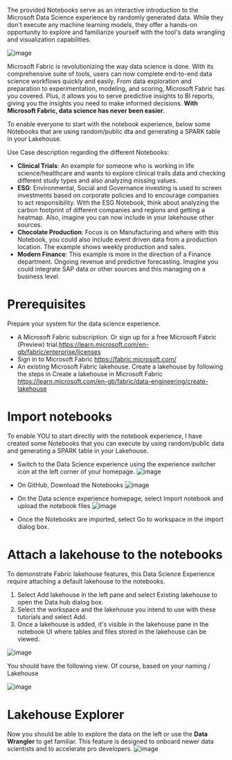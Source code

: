 The provided Notebooks serve as an interactive introduction to the Microsoft Data Science experience by randomly generated data. While they don't execute any machine learning models, they offer a hands-on opportunity to explore and familiarize yourself with the tool's data wrangling and visualization capabilities.

![image](https://github.com/claudiomirti/microsoft-fabric-data-science/assets/38947100/a0ca5230-c69f-446f-a59a-f50a313b0835)

Microsoft Fabric is revolutionizing the way data science is done. With its comprehensive suite of tools, users can now complete end-to-end data science workflows quickly and easily. From data exploration and preparation to experimentation, modeling, and scoring, Microsoft Fabric has you covered. Plus, it allows you to serve predictive insights to BI reports, giving you the insights you need to make informed decisions. **With Microsoft Fabric, data science has never been easier**.

To enable everyone to start with the notebook experience, below some Notebooks that are using random/public dta and generating a SPARK table in your Lakehouse.

Use Case description regarding the different Notebooks:
- **Clinical Trials**: An example for someone who is working in life science/healthcare and wants to explore clinical trails data and checking different study types and also analyzing missing values.
- **ESG**: Environmental, Social and Governance investing is used to screen investments based on corporate policies and to encourage companies to act responsibility. With the ESG Notebook, think about analyzing the carbon footprint of different companies and regions and getting a heatmap. Also, imagine you can now include in your lakehouse other sources.
- **Chocolate Production**: Focus is on Manufacturing and where with this Notebook, you could also include event driven data from a production location. The example shows weekly production and sales. 
- **Modern Finance**: This example is more in the direction of a Finance department. Ongoing revenue and predictive forecasting. Imagine you could integrate SAP data or other sources and this managing on a business level.



# Prerequisites
Prepare your system for the data science experience.

- A Microsoft Fabric subscription. Or sign up for a free Microsoft Fabric (Preview) trial.https://learn.microsoft.com/en-gb/fabric/enterprise/licenses
- Sign in to Microsoft Fabric https://fabric.microsoft.com/
- An existing Microsoft Fabric lakehouse. Create a lakehouse by following the steps in Create a lakehouse in Microsoft Fabric https://learn.microsoft.com/en-gb/fabric/data-engineering/create-lakehouse

# Import notebooks
To enable YOU to start directly with the notebook experience, I have created some Notebooks that you can execute by using random/public data and generating a SPARK table in your Lakehouse.

- Switch to the Data Science experience using the experience switcher icon at the left corner of your homepage.
![image](https://github.com/claudiomirti/microsoft-fabric-data-science/assets/38947100/7ca6ac64-b4a9-464e-9d42-f447b7ac2921)

- On GitHub, Download the Notebooks
![image](https://github.com/claudiomirti/microsoft-fabric-data-science/assets/38947100/0ae9fa83-7ad3-40dd-b471-e5bf8f630c34)

- On the Data science experience homepage, select Import notebook and upload the notebook files
![image](https://github.com/claudiomirti/microsoft-fabric-data-science/assets/38947100/de7d0c22-9476-4a05-b1f1-7245d1aa784f)

- Once the Notebooks are imported, select Go to workspace in the import dialog box.

# Attach a lakehouse to the notebooks
To demonstrate Fabric lakehouse features, this Data Science Experience require attaching a default lakehouse to the notebooks. 
1. Select Add lakehouse in the left pane and select Existing lakehouse to open the Data hub dialog box.
3. Select the workspace and the lakehouse you intend to use with these tutorials and select Add.
4. Once a lakehouse is added, it's visible in the lakehouse pane in the notebook UI where tables and files stored in the lakehouse can be viewed.

![image](https://github.com/claudiomirti/microsoft-fabric-data-science/assets/38947100/7b2699db-9767-44fa-8cf1-5d28cbcd7dad)


You should have the following view. Of course, based on your naming / Lakehouse

![image](https://github.com/claudiomirti/microsoft-fabric-data-science/assets/38947100/090d68ab-6f04-4063-9e86-1d632b16757f)

# Lakehouse Explorer
Now you should be able to explore the data on the left or use the **Data Wrangler** to get familiar. This feature is designed to onboard newer data scientists and to accelerate pro developers. 
![image](https://github.com/claudiomirti/microsoft-fabric-data-science/assets/38947100/83ac1611-b045-4326-808d-769e66e9a596)
